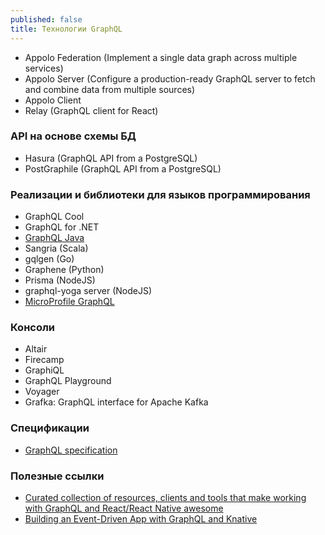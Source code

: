 ```yaml
---
published: false
title: Технологии GraphQL
---
```


- Appolo Federation (Implement a single data graph across multiple services)
- Appolo Server (Configure a production-ready GraphQL server to fetch and combine data from multiple sources)
- Appolo Client
- Relay (GraphQL client for React)

### API на основе схемы БД
- Hasura (GraphQL API from a PostgreSQL)
- PostGraphile (GraphQL API from a PostgreSQL)

### Реализации и библиотеки для языков программирования
- GraphQL Cool
- GraphQL for .NET
- [GraphQL Java](https://www.graphql-java.com/tutorials/getting-started-with-spring-boot/)
- Sangria (Scala)
- gqlgen (Go)
- Graphene (Python)
- Prisma (NodeJS)
- graphql-yoga server (NodeJS)
- [MicroProfile GraphQL](https://download.eclipse.org/microprofile/microprofile-graphql-1.0/microprofile-graphql.html?fbclid=IwAR12rX1bkUUXFdKYt9yv2vff62ozSubJlO4mkUIcTz4QRO2hnfWxglIrh0Q#types)

### Консоли
- Altair
- Firecamp
- GraphiQL
- GraphQL Playground
- Voyager
- Grafka: GraphQL interface for Apache Kafka

### Спецификации
- [GraphQL specification](https://github.com/graphql/graphql-spec)

### Полезные ссылки
- [Curated collection of resources, clients and tools that make working with GraphQL and React/React Native awesome](https://github.com/hasura/awesome-react-graphql)
- [Building an Event-Driven App with GraphQL and Knative](https://itsmurugappan.medium.com/building-an-event-driven-app-with-graphql-and-knative-3273760d5f52)
